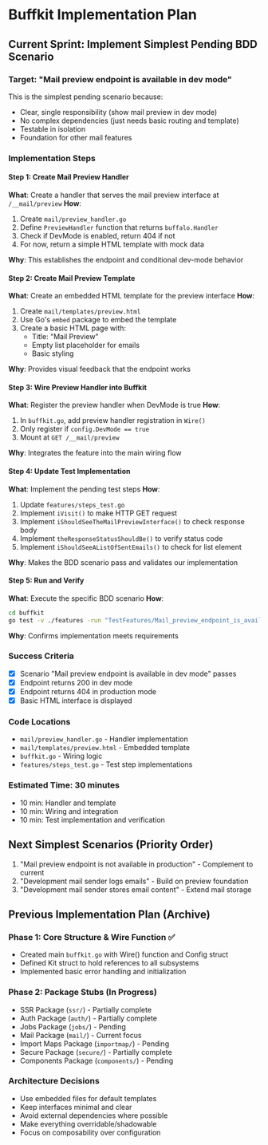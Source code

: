 # Buffkit Implementation Plan

## Current Sprint: Implement Simplest Pending BDD Scenario

### Target: "Mail preview endpoint is available in dev mode"

This is the simplest pending scenario because:
- Clear, single responsibility (show mail preview in dev mode)
- No complex dependencies (just needs basic routing and template)
- Testable in isolation
- Foundation for other mail features

### Implementation Steps

#### Step 1: Create Mail Preview Handler
**What**: Create a handler that serves the mail preview interface at `/__mail/preview`
**How**: 
1. Create `mail/preview_handler.go`
2. Define `PreviewHandler` function that returns `buffalo.Handler`
3. Check if DevMode is enabled, return 404 if not
4. For now, return a simple HTML template with mock data

**Why**: This establishes the endpoint and conditional dev-mode behavior

#### Step 2: Create Mail Preview Template
**What**: Create an embedded HTML template for the preview interface
**How**:
1. Create `mail/templates/preview.html`
2. Use Go's `embed` package to embed the template
3. Create a basic HTML page with:
   - Title: "Mail Preview"
   - Empty list placeholder for emails
   - Basic styling

**Why**: Provides visual feedback that the endpoint works

#### Step 3: Wire Preview Handler into Buffkit
**What**: Register the preview handler when DevMode is true
**How**:
1. In `buffkit.go`, add preview handler registration in `Wire()`
2. Only register if `config.DevMode == true`
3. Mount at `GET /__mail/preview`

**Why**: Integrates the feature into the main wiring flow

#### Step 4: Update Test Implementation
**What**: Implement the pending test steps
**How**:
1. Update `features/steps_test.go`
2. Implement `iVisit()` to make HTTP GET request
3. Implement `iShouldSeeTheMailPreviewInterface()` to check response body
4. Implement `theResponseStatusShouldBe()` to verify status code
5. Implement `iShouldSeeAListOfSentEmails()` to check for list element

**Why**: Makes the BDD scenario pass and validates our implementation

#### Step 5: Run and Verify
**What**: Execute the specific BDD scenario
**How**:
```bash
cd buffkit
go test -v ./features -run "TestFeatures/Mail_preview_endpoint_is_available_in_dev_mode"
```

**Why**: Confirms implementation meets requirements

### Success Criteria
- [x] Scenario "Mail preview endpoint is available in dev mode" passes
- [x] Endpoint returns 200 in dev mode
- [x] Endpoint returns 404 in production mode
- [x] Basic HTML interface is displayed

### Code Locations
- `mail/preview_handler.go` - Handler implementation
- `mail/templates/preview.html` - Embedded template
- `buffkit.go` - Wiring logic
- `features/steps_test.go` - Test step implementations

### Estimated Time: 30 minutes
- 10 min: Handler and template
- 10 min: Wiring and integration
- 10 min: Test implementation and verification

## Next Simplest Scenarios (Priority Order)
1. "Mail preview endpoint is not available in production" - Complement to current
2. "Development mail sender logs emails" - Build on preview foundation
3. "Development mail sender stores email content" - Extend mail storage

## Previous Implementation Plan (Archive)

### Phase 1: Core Structure & Wire Function ✅
- Created main `buffkit.go` with Wire() function and Config struct
- Defined Kit struct to hold references to all subsystems
- Implemented basic error handling and initialization

### Phase 2: Package Stubs (In Progress)
- SSR Package (`ssr/`) - Partially complete
- Auth Package (`auth/`) - Partially complete
- Jobs Package (`jobs/`) - Pending
- Mail Package (`mail/`) - Current focus
- Import Maps Package (`importmap/`) - Pending
- Secure Package (`secure/`) - Partially complete
- Components Package (`components/`) - Pending

### Architecture Decisions
- Use embedded files for default templates
- Keep interfaces minimal and clear
- Avoid external dependencies where possible
- Make everything overridable/shadowable
- Focus on composability over configuration
